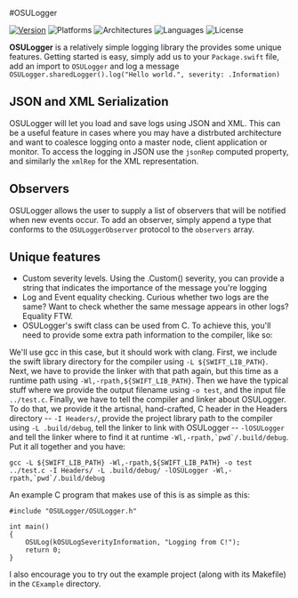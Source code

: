 #OSULogger

[![Version](https://img.shields.io/badge/version-v0.1.2-blue.svg)](https://github.com/hpux735/OSULogger/releases/latest)
![Platforms](https://img.shields.io/badge/platforms-linux%20%7C%20Darwin-lightgrey.svg)
![Architectures](https://img.shields.io/badge/architectures-x86__64%20%7C%20arm-green.svg)
![Languages](https://img.shields.io/badge/languages-swift-orange.svg)
![License](https://img.shields.io/badge/license-MIT-blue.svg)

**OSULogger** is a relatively simple logging library the provides some unique features.  Getting started is easy, simply add us to your ```Package.swift``` file, add an import to ```OSULogger``` and log a message
```OSULogger.sharedLogger().log("Hello world.", severity: .Information)```

JSON and XML Serialization
--------------------------
OSULogger will let you load and save logs using JSON and XML.  This can be a useful feature in cases where you may have a distrbuted architecture and want to coalesce logging onto a master node, client application or monitor.  To access the logging in JSON use the ```jsonRep``` computed property, and similarly the ```xmlRep``` for the XML representation.

Observers
---------
OSULogger allows the user to supply a list of observers that will be notified when new events occur.  To add an observer, simply append a type that conforms to the ```OSULoggerObserver``` protocol to the ```observers``` array.

Unique features
---------------
- Custom severity levels.  Using the .Custom() severity, you can provide a string that indicates the importance of the message you're logging
- Log and Event equality checking.  Curious whether two logs are the same?  Want to check whether the same message appears in other logs?  Equality FTW.
- OSULogger's swift class can be used from C.  To achieve this, you'll need to provide some extra path information to the compiler, like so:

We'll use gcc in this case, but it should work with clang.  First, we include the swift library directory for the compiler using ```-L ${SWIFT_LIB_PATH}```.  Next, we have to provide the linker with that path again, but this time as a runtime path using ```-Wl,-rpath,${SWIFT_LIB_PATH}```.  Then we have the typical stuff where we provide the output filename using ```-o test```, and the input file ```../test.c```.  Finally, we have to tell the compiler and linker about OSULogger.  To do that, we provide it the artisnal, hand-crafted, C header in the Headers directory -- ```-I Headers/```, provide the project library path to the compiler using ```-L .build/debug```, tell the linker to link with OSULogger -- ```-lOSULogger``` and tell the linker where to find it at runtime ```-Wl,-rpath,`pwd`/.build/debug```.  Put it all together and you have:

```gcc -L ${SWIFT_LIB_PATH} -Wl,-rpath,${SWIFT_LIB_PATH} -o test ../test.c -I Headers/ -L .build/debug/ -lOSULogger -Wl,-rpath,`pwd`/.build/debug```

An example C program that makes use of this is as simple as this:

```
#include "OSULogger/OSULogger.h"

int main()
{
    OSULog(kOSULogSeverityInformation, "Logging from C!");
    return 0;
}
```
I also encourage you to try out the example project (along with its Makefile) in the ```CExample``` directory.
